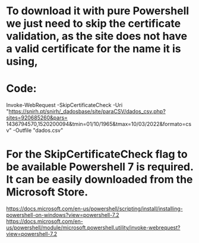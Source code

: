 # To download it with pure Powershell we just need to skip the certificate validation, as the site does not have a valid certificate for the name it is using,

# Code: 

Invoke-WebRequest -SkipCertificateCheck -Uri "https://snirh.pt/snirh/_dadosbase/site/paraCSV/dados_csv.php?sites=920685260&pars=
1436794570,1520200094&tmin=01/10/1965&tmax=10/03/2022&formato=csv" -Outfile "dados.csv"

# For the SkipCertificateCheck flag to be available Powershell 7 is required. It can be easily downloaded from the Microsoft Store.

https://docs.microsoft.com/en-us/powershell/scripting/install/installing-powershell-on-windows?view=powershell-7.2
https://docs.microsoft.com/en-us/powershell/module/microsoft.powershell.utility/invoke-webrequest?view=powershell-7.2
